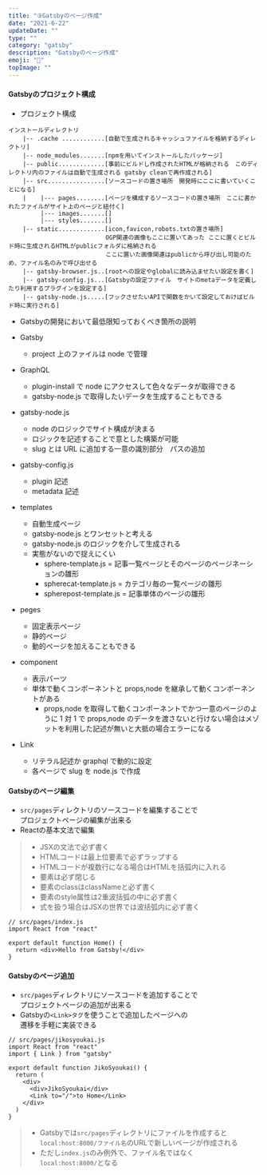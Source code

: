 ```yaml
---
title: "③Gatsbyのページ作成"
date: "2021-6-22"
updateDate: ""
type: ""
category: "gatsby"
description: "Gatsbyのページ作成"
emoji: "🍃"
topImage: ""
---
```


#### Gatsbyのプロジェクト構成
- プロジェクト構成
```
インストールディレクトリ
    |-- .cache ............[自動で生成されるキャッシュファイルを格納するディレクトリ]
    |-- node_modules.......[npmを用いてインストールしたパッケージ]
    |-- public.............[事前にビルドし作成されたHTMLが格納される　このディレクトリ内のファイルは自動で生成される gatsby cleanで再作成される]
    |-- src................[ソースコードの置き場所　開発時にここに書いていくことになる]
    |    |--- pages........[ページを構成するソースコードの置き場所　ここに書かれたファイルがサイト上のページと紐付く]
         |--- images.......[] 
         |--- styles.......[]
    |-- static.............[icon,favicon,robots.txtの置き場所]　　
    　　　　　　　　　　　　　　OGP関連の画像もここに置いてあった ここに置くとビルド時に生成されるHTMLがpublicフォルダに格納される
    　　　　　　　　　　　　　　ここに置いた画像関連はpublicから呼び出し可能のため、ファイル名のみで呼び出せる
    |-- gatsby-browser.js..[rootへの設定やglobalに読み込ませたい設定を書く]
    |-- gatsby-config.js...[Gatsbyの設定ファイル　サイトのmetaデータを定義したり利用するプラグインを設定する]
    |-- gatsby-node.js.....[フックさせたいAPIで関数をかいて設定しておけばビルド時に実行される]
```
<!-- ページ自動生成の理解、GatsbyAPIの理解を学習時にそれぞれのディレクトリに設定することをまとめる -->
- Gatsbyの開発において最低限知っておくべき箇所の説明

- Gatsby
  - project 上のファイルは node で管理
- GraphQL
  - plugin-install で node にアクセスして色々なデータが取得できる
  - gatsby-node.js で取得したいデータを生成することもできる
- gatsby-node.js
  - node のロジックでサイト構成が決まる
  - ロジックを記述することで意とした構築が可能
  - slug とは URL に追加する一意の識別部分　パスの追加
- gatsby-config.js
  - plugin 記述
  - metadata 記述
- templates
  - 自動生成ページ
  - gatsby-node.js とワンセットと考える
  - gatsby-node.js のロジックを介して生成される
  - 実態がないので捉えにくい
    - sphere-template.js = 記事一覧ページとそのページのページネーションの雛形
    - spherecat-template.js = カテゴリ毎の一覧ページの雛形
    - spherepost-template.js = 記事単体のページの雛形
- peges
  - 固定表示ページ
  - 静的ページ
  - 動的ページを加えることもできる
- component
  - 表示パーツ
  - 単体で動くコンポーネントと props,node を継承して動くコンポーネントがある
    - props,node を取得して動くコンポーネントでかつ一意のページのように 1 対 1 で props,node のデータを渡さないと行けない場合はメゾットを利用した記述が無いと大抵の場合エラーになる
- Link
  - リテラル記述か graphql で動的に設定
  - 各ページで slug を node.js で作成
#### Gatsbyのページ編集
- `src/pages`ディレクトリのソースコードを編集することで  
  プロジェクトページの編集が出来る
- Reactの基本文法で編集 
<!-- ※React基礎の記事へリンクできたらベスト -->
>- JSXの文法で必ず書く
>- HTMLコードは最上位要素で必ずラップする
>- HTMLコードが複数行になる場合はHTMLを括弧内に入れる
>- 要素は必ず閉じる
>- 要素のclassはclassNameと必ず書く
>- 要素のstyle属性は2重波括弧の中に必ず書く
>- 式を扱う場合はJSXの世界では波括弧内に必ず書く

```
// src/pages/index.js
import React from "react"

export default function Home() {
  return <div>Hello from Gatsby!</div>
}
```
#### Gatsbyのページ追加
- `src/pages`ディレクトリにソースコードを追加することで  
  プロジェクトページの追加が出来る
- Gatsbyの`<Link>タグ`を使うことで追加したページへの  
  遷移を手軽に実装できる
```
// src/pages/jikosyoukai.js
import React from "react"
import { Link } from "gatsby"

export default function JikoSyoukai() {
  return (
    <div>
      <div>JikoSyoukai</div>
      <Link to="/">to Home</Link>
    </div>
  )
}
```

>- Gatsbyでは`src/pages`ディレクトリにファイルを作成すると   
>  `local:host:8000/ファイル名`のURLで新しいページが作成される
>- ただし`index.js`のみ例外で、ファイル名ではなく  
>  `local:host:8000/`となる





